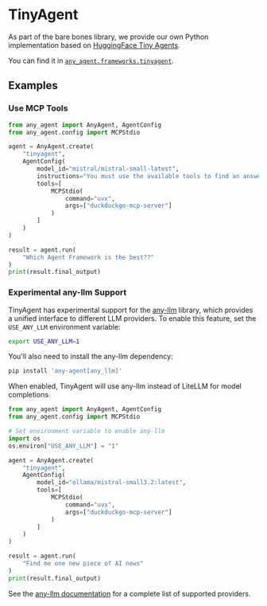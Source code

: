 # TinyAgent

As part of the bare bones library, we provide our own Python implementation based on [HuggingFace Tiny Agents](https://huggingface.co/blog/tiny-agents).

You can find it in [`any_agent.frameworks.tinyagent`](https://github.com/mozilla-ai/any-agent/blob/main/src/any_agent/frameworks/tinyagent.py).

## Examples

### Use MCP Tools

```python
from any_agent import AnyAgent, AgentConfig
from any_agent.config import MCPStdio

agent = AnyAgent.create(
    "tinyagent",
    AgentConfig(
        model_id="mistral/mistral-small-latest",
        instructions="You must use the available tools to find an answer",
        tools=[
            MCPStdio(
                command="uvx",
                args=["duckduckgo-mcp-server"]
            )
        ]
    )
)

result = agent.run(
    "Which Agent Framework is the best??"
)
print(result.final_output)
```

### Experimental any-llm Support

TinyAgent has experimental support for the [any-llm](https://github.com/mozilla-ai/any-llm) library, which provides a unified interface to different LLM providers. To enable this feature, set the `USE_ANY_LLM` environment variable:

```bash
export USE_ANY_LLM=1
```

You'll also need to install the any-llm dependency:

```bash
pip install 'any-agent[any_llm]'
```

When enabled, TinyAgent will use any-llm instead of LiteLLM for model completions

```python
from any_agent import AnyAgent, AgentConfig
from any_agent.config import MCPStdio

# Set environment variable to enable any-llm
import os
os.environ["USE_ANY_LLM"] = "1"

agent = AnyAgent.create(
    "tinyagent",
    AgentConfig(
        model_id="ollama/mistral-small3.2:latest",
        tools=[
            MCPStdio(
                command="uvx",
                args=["duckduckgo-mcp-server"]
            )
        ]
    )
)

result = agent.run(
    "Find me one new piece of AI news"
)
print(result.final_output)
```

See the [any-llm documentation](https://mozilla-ai.github.io/any-llm/providers) for a complete list of supported providers.
